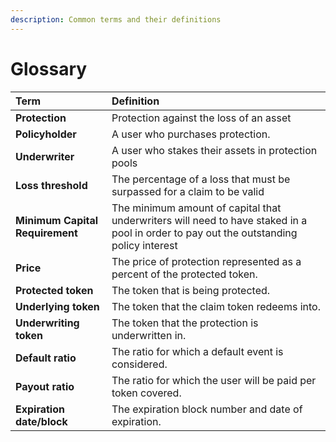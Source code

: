 ```yaml
---
description: Common terms and their definitions
---
```


# Glossary

| **Term** | **Definition** |
| :--- | :--- |
| **Protection** | Protection against the loss of an asset |
| **Policyholder** | A user who purchases protection. |
| **Underwriter** |  A user who stakes their assets in protection pools |
| **Loss threshold** | The percentage of a loss that must be surpassed for a claim to be valid |
| **Minimum Capital Requirement** | The minimum amount of capital that underwriters will need to have staked in a pool in order to pay out the outstanding policy interest |
| **Price** | The price of protection represented as a percent of the protected token. |
| **Protected token** |  The token that is being protected. |
| **Underlying token** | The token that the claim token redeems into. |
| **Underwriting token** | The token that the protection is underwritten in. |
| **Default ratio** | The ratio for which a default event is considered. |
| **Payout ratio** | The ratio for which the user will be paid per token covered. |
| **Expiration date/block** | The expiration block number and date of expiration. |



